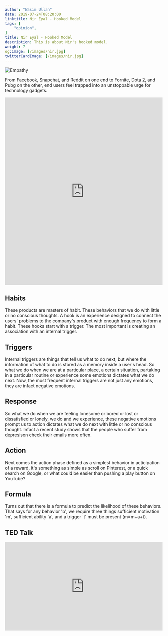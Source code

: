 ```yaml
---
author: "Wasim Ullah"
date: 2019-07-24T08:20:00
linktitle: Nir Eyal - Hooked Model
tags: [
    "opinion",
]
title: Nir Eyal - Hooked Model
description: This is about Nir's hooked model.
weight: 7
og:image: [/images/nir.jpg]
twitterCardImage: [/images/nir.jpg]
---
```


![Empathy](/images/nir.jpg)

From Facebook, Snapchat, and Reddit on one end to Fornite, Dota 2, and Pubg on the other, end users feel trapped into an unstoppable urge for technology gadgets.

<iframe src="https://www.linkedin.com/embed/feed/update/urn:li:share:6557964195189571585" height="600" width="100%" frameborder="0" allowfullscreen="" title="Embedded post"></iframe>

## Habits
These products are masters of habit. These behaviors that we do with little or no conscious thoughts.
A hook is an experience designed to connect the users' problems to the company's product with enough frequency to form a habit. These hooks start with a trigger.
The most important is creating an association with an internal trigger.

## Triggers
Internal triggers are things that tell us what to do next, but where the information of what to do is stored as a memory inside a user's head. So what we do when we are at a particular place, a certain situation, partaking in a particular routine or experience some emotions dictates what we do next. Now, the most frequent internal triggers are not just any emotions, they are infact negative emotions.

## Response
So what we do when we are feeling lonesome or bored or lost or dissatisfied or lonely, we do and we experience, these negative emotions prompt us to action dictates what we do next with little or no conscious thought. Infact a recent study shows that the people who suffer from depresison check their emails more often.

## Action
Next comes the action phase defined as a simplest behavior in acticipation of a reward, it's something as simple as scroll on Pinterest, or a quick search on Google, or what could be easier than pushing a play button on YouTube?

## Formula
Turns out that there is a formula to predict the likelihood of these behaviors. That says for any behavior 'b', we require three things sufficient motivation 'm', sufficient ability 'a', and a trigger 't' must be present (m=m+a+t).

## TED Talk
<div style="max-width:100%"><div style="position:relative;height:0;padding-bottom:56.25%"><iframe src="https://embed.ted.com/talks/nir_eyal_what_makes_technology_so_habit_forming" width="854" height="480" style="position:absolute;left:0;top:0;width:100%;height:100%" frameborder="0" scrolling="no" allowfullscreen></iframe></div></div>
